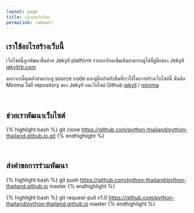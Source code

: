 ```yaml
---
layout: page
title: เกี่ยวกับเว็บไซต์
permalink: /about/
---
```


## เราใช้อะไรสร้างเว็บนี้

เว็บไซต์นี้ถูกพัฒนาขึ้นด้วย Jekyll platform รายละเอียดเพิ่มเติมสามารถดูได้ที่คู่มือของ Jekyll [jekyllrb.com](https://jekyllrb.com/)

นอกจากนี้คุณยังสามารถดู source code และคู่มือสำหรับธีมที่เราใช้ในการสร้างเว็บไซต์นี้ นั่นคือ Minima ได้ที่ repository ของ Jekyll บนเว็บไซต์ Github [jekyll][jekyll-organization] /
[minima](jekyll-minima)

[jekyll-organization]: https://github.com/jekyll
[jekyll-minima]: https://github.com/jekyll/minima

<br>

## ช่วยเราพัฒนาเว็บไซต์

{% highlight bash %}
git clone https://github.com/python-thailand/python-thailand.github.io.git
{% endhighlight %}

<br>

## ส่งคำขอการร่วมพัฒนา

{% highlight bash %}
git push https://github.com/python-thailand/python-thailand.github.io master
{% endhighlight %}

{% highlight bash %}
git request-pull v1.0 https://github.com/python-thailand/python-thailand.github.io master
{% endhighlight %}
